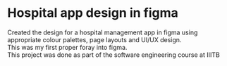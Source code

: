 # Hospital app design in figma

Created the design for a hospital management app in figma using appropriate colour palettes, page layouts and UI/UX design. \
This was my first proper foray into figma. \
This project was done as part of the software engineering course at IIITB
